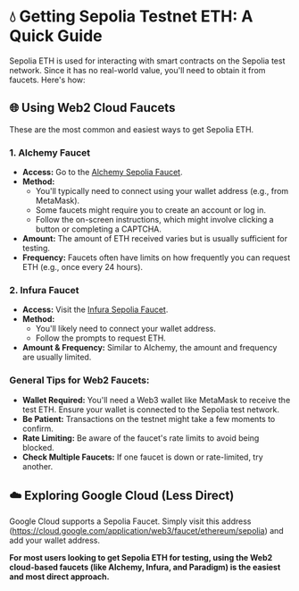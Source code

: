 # 💧 Getting Sepolia Testnet ETH: A Quick Guide

Sepolia ETH is used for interacting with smart contracts on the Sepolia test network. Since it has no real-world value, you'll need to obtain it from faucets. Here's how:

## 🌐 Using Web2 Cloud Faucets

These are the most common and easiest ways to get Sepolia ETH.

### 1. Alchemy Faucet

- **Access:** Go to the [Alchemy Sepolia Faucet](https://sepoliafaucet.com/).
- **Method:**
    - You'll typically need to connect using your wallet address (e.g., from MetaMask).
    - Some faucets might require you to create an account or log in.
    - Follow the on-screen instructions, which might involve clicking a button or completing a CAPTCHA.
- **Amount:** The amount of ETH received varies but is usually sufficient for testing.
- **Frequency:** Faucets often have limits on how frequently you can request ETH (e.g., once every 24 hours).

### 2. Infura Faucet

- **Access:** Visit the [Infura Sepolia Faucet](https://www.infura.io/zh/faucet/sepolia).
- **Method:**
    - You'll likely need to connect your wallet address.
    - Follow the prompts to request ETH.
- **Amount & Frequency:** Similar to Alchemy, the amount and frequency are usually limited.

### General Tips for Web2 Faucets:

- **Wallet Required:** You'll need a Web3 wallet like MetaMask to receive the test ETH. Ensure your wallet is connected to the Sepolia test network.
- **Be Patient:** Transactions on the testnet might take a few moments to confirm.
- **Rate Limiting:** Be aware of the faucet's rate limits to avoid being blocked.
- **Check Multiple Faucets:** If one faucet is down or rate-limited, try another.

## ☁️ Exploring Google Cloud (Less Direct)

Google Cloud supports a Sepolia Faucet. Simply visit this address (https://cloud.google.com/application/web3/faucet/ethereum/sepolia) and add your wallet address.

**For most users looking to get Sepolia ETH for testing, using the Web2 cloud-based faucets (like Alchemy, Infura, and Paradigm) is the easiest and most direct approach.**
